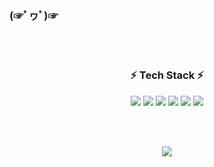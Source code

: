 ### (☞ﾟヮﾟ)☞
<br/> 
<br/>  

<h3 align="center">⚡ Tech Stack ⚡</h3>


<p align="center">
  <img src="https://img.shields.io/badge/Java-007396?style=for-the-badge&logo=java&logoColor=white" />
  <img src="https://img.shields.io/badge/JavaScript-F7DF1E?&style=for-the-badge&logo=JavaScript&logoColor=white" />
  <img src="https://img.shields.io/badge/Spring%20-6DB33F?&style=for-the-badge&logo=spring&logoColor=white"/>
<!--   <img src="https://img.shields.io/badge/OracleDB-F80000?&style=for-the-badge&logo=Oracle&logoColor=white"/> -->
  <img src="https://img.shields.io/badge/MySQL-4479A1?&style=for-the-badge&logo=mysql&logoColor=white"/>
  <img src="https://img.shields.io/badge/git%20-%23F05033.svg?&style=for-the-badge&logo=git&logoColor=white"/>
  <img src="https://img.shields.io/badge/github%20-%23121011.svg?&style=for-the-badge&logo=github&logoColor=white"/>

</p>

<br/>  
<br/>  
<!-- ## Github Stats  
<table><tr><td valign="top" width="50%">

<img src="https://github-readme-stats.vercel.app/api?username=penglingss&hide=stars&show_icons=true&count_private=true&hide_border=true" align="left" style="width: 100%" />

</td><td valign="top" width="50%">

<img src="https://github-readme-stats.vercel.app/api/top-langs/?username=penglingss&hide_border=true&layout=compact" align="left" style="width: 100%" />

</td></tr></table>   -->

<p align="center">
  <img src="https://github-readme-stats.vercel.app/api?username=penglingss&hide=stars&show_icons=true&count_private=true&hide_border=false"/>
<!--   <img src="https://github-readme-stats.vercel.app/api?username=penglingss&hide=stars&show_icons=true&theme=dracula&count_private=true&line_height=32"> -->
</p>

<!-- [![solved.ac tier](http://mazassumnida.wtf/api/generate_badge?boj=dain0418)](https://solved.ac/dain0418) -->

<br/>  

<!--
**penglingss/penglingss** is a ✨ _special_ ✨ repository because its `README.md` (this file) appears on your GitHub profile.

Here are some ideas to get you started:

- 🔭 I’m currently working on ...
- 🌱 I’m currently learning ...
- 👯 I’m looking to collaborate on ...
- 🤔 I’m looking for help with ...
- 💬 Ask me about ...
- 📫 How to reach me: ...
- 😄 Pronouns: ...
- ⚡ Fun fact: ...
-->
